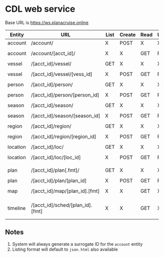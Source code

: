 # CDL web service

Base URL is https://ws.planacruise.online

| Entity |     URL                         | List |Create|Read|Update|Delete| format |
|--------|---------------------------------|------|------|----|------|------|--------|
|account | /account/                       |   X  |POST  |  X |   X  |   X  |Note 1|
|account | /account/[acct_id]/             |   X  |  X   | GET|  PUT |DELETE|``json`` only|
|vessel  | /[acct_id]/vessel/              | GET  |  X   |  X |   X  |   X  |Note 2|
|vessel  | /[acct_id]/vessel/[vess_id]     |   X  | POST | GET|  PUT |DELETE|``json`` only|
|person  | /[acct_id]/person/              | GET  |  X   |  X |   X  |   X  |Note 2|
|person  | /[acct_id]/person/[person_id]   |   X  | POST | GET|  PUT |DELETE|``json`` only|
|season  | /[acct_id]/season/              | GET  |  X   |  X |   X  |   X  |Note 2|
|season  | /[acct_id]/season/[season_id]   |   X  | POST | GET|  PUT |DELETE|``json`` only|
|region  | /[acct_id]/region/              | GET  |  X   |  X |   X  |   X  |Note 2|
|region  | /[acct_id]/region/[region_id]   |   X  | POST | GET|  PUT |DELETE|``json`` only|
|location| /[acct_id]/loc/                 | GET  |  X   |  X |   X  |   X  |Note 2|
|location| /[acct_id]/loc/[loc_id]         |   X  | POST | GET|  PUT |DELETE|``json`` only|
|plan    | /[acct_id]/plan[.fmt]/          | GET  |  X   |  X |   X  |   X  |``json``, ``html``|
|plan    | /[acct_id]/plan/[plan_id]       |   X  | POST | GET|  PUT |DELETE|Note 2|
|map     | /[acct_id]/map/[plan_id].[fmt]  |   X  |  X   | GET|   X  |   X  | ``kml`` only|
|timeline| /[acct_id]/sched/[plan_id].[fmt]|   X  |  X   | GET|   X  |   X  |``md, json, html, pdf``|


## Notes

1. System will always generate a surrogate ID for the ``account`` entity
2. Listing format will default to ``json``. ``html`` also available


